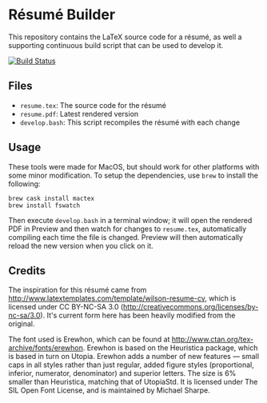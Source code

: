 # Résumé Builder

This repository contains the LaTeX source code for a résumé, as well
a supporting continuous build script that can be used to develop it.

[![Build Status](https://travis-ci.org/lordjabez/resume.svg?branch=master)](https://travis-ci.org/lordjabez/resume)

## Files

*   `resume.tex`: The source code for the résumé
*   `resume.pdf`: Latest rendered version
*   `develop.bash`: This script recompiles the résumé with each change


## Usage

These tools were made for MacOS, but should work for other platforms with some minor
modification. To setup the dependencies, use `brew` to install the following:

```
brew cask install mactex
brew install fswatch
```

Then execute `develop.bash` in a terminal window; it will open the rendered PDF in
Preview and then watch for changes to `resume.tex`, automatically compiling each
time the file is changed. Preview will then automatically reload the new version
when you click on it.


## Credits

The inspiration for this résumé came from <http://www.latextemplates.com/template/wilson-resume-cv>,
which is licensed under CC BY-NC-SA 3.0 (<http://creativecommons.org/licenses/by-nc-sa/3.0>). It's
current form here has been heavily modified from the original.

The font used is Erewhon, which can be found at <http://www.ctan.org/tex-archive/fonts/erewhon>.
Erewhon is based on the Heuris­tica pack­age, which is based in turn on Utopia. Erewhon adds a
num­ber of new fea­tures — small caps in all styles rather than just reg­u­lar, added fig­ure styles
(pro­por­tional, in­fe­rior, nu­mer­a­tor, de­nom­i­na­tor) and su­pe­rior let­ters. The size is 6% smaller
than Heuris­tica, match­ing that of Utopi­aStd. It is licensed under The SIL Open Font License,
and is maintained by Michael Sharpe.
